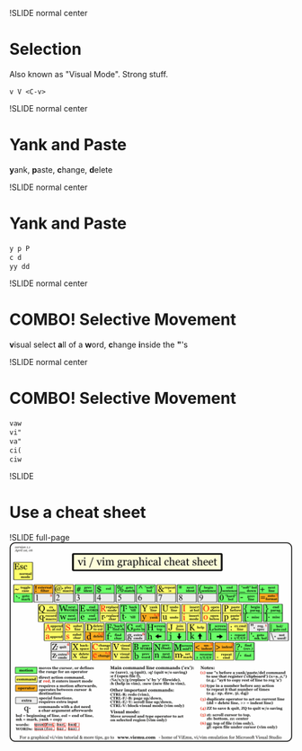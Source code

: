 !SLIDE normal center
# Selection

Also known as "Visual Mode". Strong stuff.

    v V <C-v>

!SLIDE normal center
# Yank and Paste

**y**ank, **p**aste, **c**hange, **d**elete

!SLIDE normal center
# Yank and Paste

    y p P
    c d
    yy dd

!SLIDE normal center
# COMBO! Selective Movement

**v**isual select **a**ll of a **w**ord, **c**hange **i**nside the **"**'s

!SLIDE normal center
# COMBO! Selective Movement

    vaw 
    vi"
    va"
    ci(
    ciw

!SLIDE 
# Use a cheat sheet

!SLIDE full-page
![cheat sheet](vi-vim-cheat-sheet.gif)

